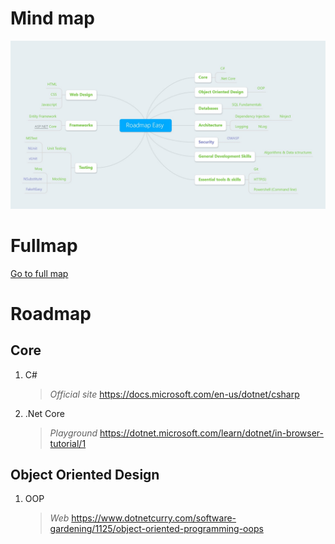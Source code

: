 # Mind map
![Mind Map](./MindMap.easy.jpg)

# Fullmap
[Go to full map](./ReadMe.md)

# Roadmap
## Core 

1. C#  
    > *Official site* <https://docs.microsoft.com/en-us/dotnet/csharp>  
       
2. .Net Core
    > *Playground* <https://dotnet.microsoft.com/learn/dotnet/in-browser-tutorial/1>



## Object Oriented Design
1. OOP 
    > *Web* <https://www.dotnetcurry.com/software-gardening/1125/object-oriented-programming-oops>
